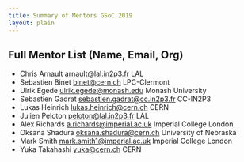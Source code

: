 ```yaml
---
title: Summary of Mentors GSoC 2019
layout: plain
---
```


## Full Mentor List (Name, Email, Org)

* Chris Arnault [arnault@lal.in2p3.fr](mailto:arnault@lal.in2p3.fr) LAL
* Sebastien Binet [binet@cern.ch](mailto:binet@cern.ch) LPC-Clermont
* Ulrik Egede [ulrik.egede@monash.edu](mailto:ulrik.egede@monash.edu) Monash University
* Sebastien Gadrat [sebastien.gadrat@cc.in2p3.fr](mailto:sebastien.gadrat@cc.in2p3.fr) CC-IN2P3
* Lukas Heinrich [lukas.heinrich@cern.ch](mailto:lukas.heinrich@cern.ch) CERN
* Julien Peloton [peloton@lal.in2p3.fr](mailto:peloton@lal.in2p3.fr) LAL
* Alex Richards [a.richards@imperial.ac.uk](mailto:a.richards@imperial.ac.uk) Imperial College London
* Oksana Shadura [oksana.shadura@cern.ch](mailto:oksana.shadura@cern.ch) University of Nebraska
* Mark Smith [mark.smith1@imperial.ac.uk](mailto:mark.smith1@imperial.ac.uk) Imperial College London
* Yuka Takahashi [yuka@cern.ch](mailto:yuka@cern.ch) CERN
